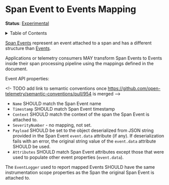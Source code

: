 # Span Event to Events Mapping

**Status**: [Experimental](../document-status.md)

<details>
<summary>Table of Contents</summary>

<!-- Re-generate TOC with `markdown-toc --no-first-h1 -i` -->

<!-- toc -->

<!-- tocstop -->

</details>

[Span Events](../trace/api.md#add-events) represent an event attached to a span and has a different structure than [Events](./event-api.md).

Applications or telemetry consumers MAY transform Span Events to Events inside their span processing pipeline using the mappings defined in the document.

Event API properties:

<!- TODO add link to semantic conventions once https://github.com/open-telemetry/semantic-conventions/pull/954 is merged -->

- `Name` SHOULD match the Span Event name
- `Timestamp` SHOULD match Span Event timestamp
- `Context` SHOULD match the context of the span the Span Event is attached to.
- `SeverityNumber` - no mapping, not set. <!-- TODO define mapping in the semconv -->
- `Payload` SHOULD be set to the object deserialized from JSON string provided in the Span Event `event.data` attribute (if any). If deserialization fails with an error, the original string value of the `event.data` attribute SHOULD be used.
- `Attributes` SHOULD match Span Event attributes except those that were used to populate other event properties (`event.data`).

The `EventLogger` used to report mapped Events SHOULD have the same instrumentation scope properties as the
Span the original Span Event is attached to.